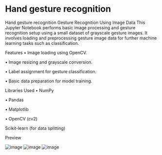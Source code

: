 # Hand gesture recognition
Hand gesture recognition Gesture Recognition Using Image Data This Jupyter Notebook performs basic image processing and gesture recognition setup using a small dataset of grayscale gesture images. It involves loading and preprocessing gesture image data for further machine learning tasks such as classification.

Features • Image loading using OpenCV.

• Image resizing and grayscale conversion.

• Label assignment for gesture classification.

• Basic data preparation for model training.

Libraries Used • NumPy

• Pandas

• Matplotlib

• OpenCV (cv2)

Scikit-learn (for data splitting)

Preview

![image](https://github.com/user-attachments/assets/9277edb1-f656-4b75-9be7-f71f2323e583)
![image](https://github.com/user-attachments/assets/333fdf02-fb13-46f8-af31-ff442497287b)
![image](https://github.com/user-attachments/assets/a94469ce-a608-4705-8201-0689a61039ef)
